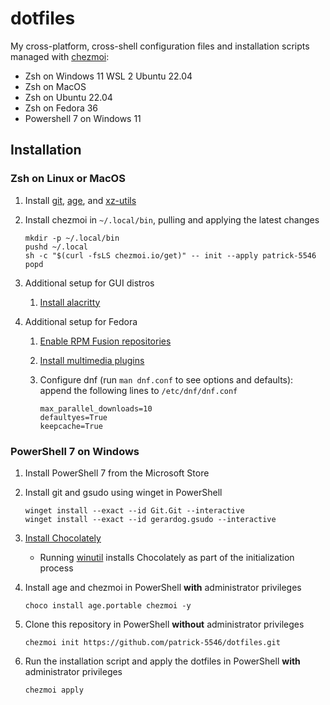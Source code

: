 # dotfiles

My cross-platform, cross-shell configuration files and installation scripts managed with [chezmoi](https://www.chezmoi.io/):

- Zsh on Windows 11 WSL 2 Ubuntu 22.04
- Zsh on MacOS
- Zsh on Ubuntu 22.04
- Zsh on Fedora 36
- Powershell 7 on Windows 11

## Installation

### Zsh on Linux or MacOS

1. Install [git](https://git-scm.com/book/en/v2/Getting-Started-Installing-Git),
   [age](https://github.com/FiloSottile/age#installation), and
   [xz-utils](https://repology.org/project/xz/versions)
2. Install chezmoi in `~/.local/bin`, pulling and applying the latest changes

    ```
    mkdir -p ~/.local/bin
    pushd ~/.local
    sh -c "$(curl -fsLS chezmoi.io/get)" -- init --apply patrick-5546
    popd
    ```

3. Additional setup for GUI distros
    1. [Install alacritty](https://github.com/alacritty/alacritty/blob/master/INSTALL.md)
4. Additional setup for Fedora
    1. [Enable RPM Fusion repositories](https://docs.fedoraproject.org/en-US/quick-docs/setup_rpmfusion/)
    2. [Install multimedia plugins](https://docs.fedoraproject.org/en-US/quick-docs/assembly_installing-plugins-for-playing-movies-and-music/)
    3. Configure dnf (run `man dnf.conf` to see options and defaults): append the following lines to `/etc/dnf/dnf.conf`

        ```
        max_parallel_downloads=10
        defaultyes=True
        keepcache=True
        ```

### PowerShell 7 on Windows

1. Install PowerShell 7 from the Microsoft Store
2. Install git and gsudo using winget in PowerShell

    ```
    winget install --exact --id Git.Git --interactive
    winget install --exact --id gerardog.gsudo --interactive
    ```

3. [Install Chocolately](https://docs.chocolatey.org/en-us/choco/setup)
    - Running [winutil](https://github.com/ChrisTitusTech/winutil) installs Chocolately as part of the initialization process
4. Install age and chezmoi in PowerShell **with** administrator privileges

    ```
    choco install age.portable chezmoi -y
    ```

5. Clone this repository in PowerShell **without** administrator privileges

    ```
    chezmoi init https://github.com/patrick-5546/dotfiles.git
    ```

6. Run the installation script and apply the dotfiles in PowerShell **with** administrator privileges

    ```
    chezmoi apply
    ```
